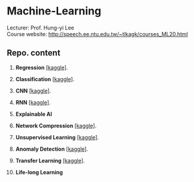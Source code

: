 # Machine-Learning
Lecturer: Prof. Hung-yi Lee<br>
Course website: http://speech.ee.ntu.edu.tw/~tlkagk/courses_ML20.html
## Repo. content
1. **Regression** 
[[kaggle]](https://www.kaggle.com/c/ml2020spring-hw1).

2. **Classification**
[[kaggle]](https://www.kaggle.com/c/ml2020spring-hw2).

3. **CNN**
[[kaggle]](https://www.kaggle.com/c/ml2020spring-hw3).

4. **RNN**
[[kaggle]](https://www.kaggle.com/c/ml2020spring-hw4).

5. **Explainable AI**

7. **Network Compression**
[[kaggle]](https://www.kaggle.com/c/ml2020spring-hw7).

9. **Unsupervised Learning**
[[kaggle]](https://www.kaggle.com/c/ml2020spring-hw9).

10. **Anomaly Detection**
[[kaggle]](https://www.kaggle.com/c/ml2020spring-hw10).

12. **Transfer Learning**
[[kaggle]](https://www.kaggle.com/c/ml2020spring-hw12).

14. **Life-long Learning**
